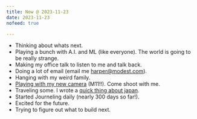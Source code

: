 ```yaml
---
title: Now @ 2023-11-23
date: 2023-11-23
nofeed: true

---
```


* Thinking about whats next.
* Playing a bunch with A.I. and ML (like everyone). The world is going to be really strange.
* Making my office talk to listen to me and talk back.
* Doing a lot of email (email me [harper@modest.com](mailto:harper@modest.com)).
* Hanging with my weird family.
* [Playing with my new camera](https://photos.lol) (M11!!). Come shoot with me.
* Traveling some. I wrote a [quick thing about japan](https://japan.harperreed.com).
* Started Journeling daily (nearly 300 days so far!).
* Excited for the future.
* Trying to figure out what to build next.
